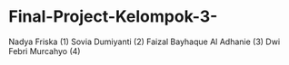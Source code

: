# Final-Project-Kelompok-3-
Nadya Friska (1)
Sovia Dumiyanti (2)
Faizal Bayhaque Al Adhanie (3)
Dwi Febri Murcahyo (4)

